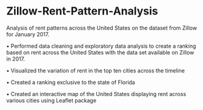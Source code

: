 # Zillow-Rent-Pattern-Analysis
Analysis of rent patterns across the United States on the dataset from Zillow for January 2017.

• Performed data cleaning and exploratory data analysis to create a ranking based on rent across the
United States with the data set available on Zillow in 2017.

• Visualized the variation of rent in the top ten cities across the timeline

• Created a ranking exclusive to the state of Florida

• Created an interactive map of the United States displaying rent across various cities using Leaflet package
